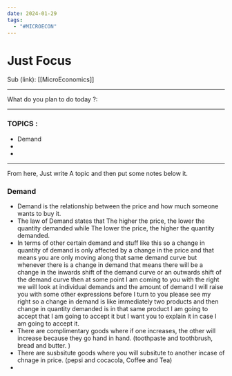 ```yaml
---
date: 2024-01-29
tags:
  - "#MICROECON"
---
```


# Just Focus

Sub (link): [[MicroEconomics]]

---
What do you plan to do today ?: 

---
### TOPICS : 
* Demand
* 
* 
---
From here, Just write A topic and then put some notes below it. 

### Demand 
- Demand is the relationship between the price and how much someone wants to buy it.
- The law of Demand states that The higher the price, the lower the quantity demanded while The lower the price, the higher the quantity demanded.
- In terms of other certain demand and stuff like this so a change in quantity of demand is only affected by a change in the price and that means you are only moving along that same demand curve but whenever there is a change in demand that means there will be a change in the inwards shift of the demand curve or an outwards shift of the demand curve then at some point I am coming to you with the right we will look at individual demands and the amount of demand I will raise you with some other expressions before I turn to you please see my right so a change in demand is like immediately two products and then change in quantity demanded is in that same product I am going to accept that I am going to accept it but I want you to explain it in case I am going to accept it.
- There are complimentary goods where if one increases, the other will increase because they go hand in hand. (toothpaste and toothbrush, bread and butter. )
- There are susbsitute goods where you will subsitute to another incase of chnage in price. (pepsi and cocacola, Coffee and Tea)
- 